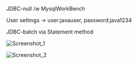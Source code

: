 JDBC-null /w MysqlWorkBench 

User settings -> user:javauser, password:java1234

JDBC-batch via Statement method

![Screenshot_1](https://user-images.githubusercontent.com/70575515/197749623-71661a7e-5298-4793-8caa-eb81b193a066.png)

![Screenshot_2](https://user-images.githubusercontent.com/70575515/197749639-7cf447f9-8376-44f9-b806-10bedc592b53.png)

